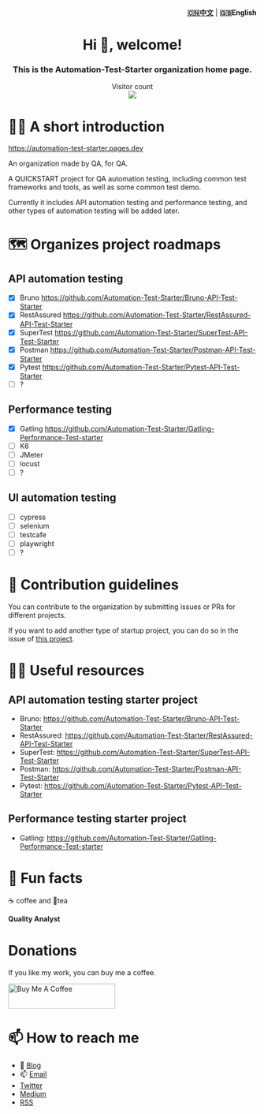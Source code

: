 <!-- markdownlint-disable MD041 -->
<!-- markdownlint-disable MD033 -->
<div align="right"><strong><a href="/profile/README_ZH.md">🇨🇳中文</a></strong>  | <strong>🇬🇧English</strong></div>
<!-- markdownlint-disable MDMD041 -->
<!-- markdownlint-disable MD033 -->

<!-- markdownlint-disable MD033 -->
<h1 align="center">Hi 👋, welcome!</h1>
<h3 align="center">This is the Automation-Test-Starter organization home page.</h3>
<!-- markdownlint-disable MD033 -->

<p align="center">
  Visitor count<br>
  <img src="https://profile-counter.glitch.me/Automation-Test-Starter/count.svg" />
</p>

# 🙋‍♀️ A short introduction

<https://automation-test-starter.pages.dev>

An organization made by QA, for QA.

A QUICKSTART project for QA automation testing, including common test frameworks and tools, as well as some common test demo.

Currently it includes API automation testing and performance testing, and other types of automation testing will be added later.

# 🗺️ Organizes project roadmaps

## API automation testing

- [x] Bruno <https://github.com/Automation-Test-Starter/Bruno-API-Test-Starter>
- [x] RestAssured <https://github.com/Automation-Test-Starter/RestAssured-API-Test-Starter>
- [x] SuperTest <https://github.com/Automation-Test-Starter/SuperTest-API-Test-Starter>
- [x] Postman <https://github.com/Automation-Test-Starter/Postman-API-Test-Starter>
- [x] Pytest <https://github.com/Automation-Test-Starter/Pytest-API-Test-Starter>
- [ ] ?

## Performance testing

- [x] Gatling <https://github.com/Automation-Test-Starter/Gatling-Performance-Test-starter>
- [ ] K6
- [ ] JMeter
- [ ] locust
- [ ] ?

## UI automation testing

- [ ] cypress
- [ ] selenium
- [ ] testcafe
- [ ] playwright
- [ ] ?

# 🌈 Contribution guidelines

You can contribute to the organization by submitting issues or PRs for different projects.

If you want to add another type of startup project, you can do so in the issue of [this project](https://github.com/Automation-Test-Starter/.github).

# 👩‍💻 Useful resources

## API automation testing starter project

- Bruno: <https://github.com/Automation-Test-Starter/Bruno-API-Test-Starter>
- RestAssured: <https://github.com/Automation-Test-Starter/RestAssured-API-Test-Starter>
- SuperTest: <https://github.com/Automation-Test-Starter/SuperTest-API-Test-Starter>
- Postman: <https://github.com/Automation-Test-Starter/Postman-API-Test-Starter>
- Pytest: <https://github.com/Automation-Test-Starter/Pytest-API-Test-Starter>

## Performance testing starter project

- Gatling: <https://github.com/Automation-Test-Starter/Gatling-Performance-Test-starter>

# 🍿 Fun facts

☕️ coffee and 🍵tea

<!-- markdownlint-disable MD036 -->
**Quality Analyst**
<!-- markdownlint-disable MD036 -->

# Donations

If you like my work, you can buy me a coffee.

<!-- markdownlint-disable MD033 -->
<a href="https://www.buymeacoffee.com/naodeng" target="_blank" rel="noopener noreferrer"><img src="https://cdn.buymeacoffee.com/buttons/lato-orange.png" alt="Buy Me A Coffee" style="height: 51px !important;width: 217px !important;"></a>
<!-- markdownlint-enable MD033 -->

# 📫 How to reach me

- 📝 [Blog](https://naodeng.tech)
- 📫 [Email](mailto:<dengnao@gmail.com>)
- [Twitter](https://twitter.com/naodeng0_0)
- [Medium](https://naodeng.medium.com)
- [RSS](https://naodeng.tech/index.xml)
